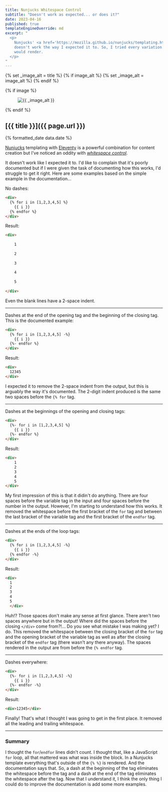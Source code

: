```yaml
---
title: Nunjucks Whitespace Control
subtitle: "Doesn't work as expected... or does it?"
date: 2023-04-16
published: true
templateEngineOverride: md
excerpt: "
  <p>
    Nunjucks' <a href='https://mozilla.github.io/nunjucks/templating.html#whitespace-control'>Whitespace Control</a>
    doesn't work the way I expected it to. So, I tried every variation of the syntax I could think of to see how it
    would render.
  </p>
"
---
```


{% set _image_alt = title %}
{% if image_alt %}
    {% set _image_alt = image_alt %}
{% endif %}

{% if image %}
    <figure class="post__image">
        <img src="{{ image }}" alt="{{ _image_alt }}">
    </figure>
{% endif %}

## [{{ title }}]({{ page.url }})

<p class="post__date">{% formatted_date data.date %}</p>

[Nunjucks](https://mozilla.github.io/nunjucks/) templating with
[Eleventy](https://www.11ty.dev/) is a powerful combination for content
creation but I've noticed an oddity with
<em>[whitespace control](https://mozilla.github.io/nunjucks/templating.html#whitespace-control)</em>.

It doesn't work like I expected it to. I'd like to complain that it's poorly
documented but if I were given the task of documenting how this works, I'd
struggle to get it right. Here are some examples based on the simple example in
the documentation...

No dashes:
```html
<div>
  {% for i in [1,2,3,4,5] %}
    {{ i }}
  {% endfor %}
</div>
```
Result:
```html
<div>
  
    1
  
    2
  
    3
  
    4
  
    5
  
</div>
```
Even the blank lines have a 2-space indent.

-----

Dashes at the end of the opening tag and the beginning of the closing tag. This is the documented example:
```html
<div>
  {% for i in [1,2,3,4,5] -%}
    {{ i }}
  {%- endfor %}
</div>
```
Result:
```html
<div>
  12345
</div>
```
I expected it to remove the 2-space indent from the output, but this is arguably the way it's documented. The 2-digit indent produced is the same two spaces before the `{% for` tag.

-----

Dashes at the beginnings of the opening and closing tags:
```html
<div>
  {%- for i in [1,2,3,4,5] %}
    {{ i }}
  {%- endfor %}
</div>
```
Result:
```html
<div>
    1
    2
    3
    4
    5
</div>
```
My first impression of this is that it didin't do anything. There are four spaces before the variable tag in the input and four spaces before the number in the output. However, I'm starting to understand how this works. It removed the whitespace before the first bracket of the `for` tag and between the last bracket of the variable tag and the first bracket of the `endfor` tag.

-----

Dashes at the ends of the loop tags:
```html
<div>
  {% for i in [1,2,3,4,5] -%}
    {{ i }}
  {% endfor -%}
</div>
```
Result:
```html
<div>
  1
  2
  3
  4
  5
  </div>
```
Huh!? Those spaces don't make any sense at first glance. There aren't two spaces anywhere but in the output! Where did the spaces before the closing `</div>` come from?!... Do you see what mistake I was making yet? I do. This removed the whitespace between the closing bracket of the `for` tag and the opening bracket of the variable tag as well as after the closing bracket of the `endfor` tag (there wasn't any there anyway). The spaces rendered in the output are from before the `{% endfor` tag.

-----

Dashes everywhere:
```html
<div>
  {%- for i in [1,2,3,4,5] -%}
    {{ i }}
  {%- endfor -%}
</div>
```
Result:
```html
<div>12345</div>
```
Finally! That's what I thought I was going to get in the first place. It removed all the leading and trailing whitespace.

-----

### Summary

I thought the `for`/`endfor` lines didn't count. I thought that, like a JavaScript `for` loop, all that mattered was what was inside the block. In a Nunjucks template everything that's outside of the `{% %}` is rendered. And the documentation says that. So, a dash at the beginning of the tag eliminates the whitespace before the tag and a dash at the end of the tag eliminates the whitespace after the tag. Now that I understand it, I think the only thing I could do to improve the documentation is add some more examples.